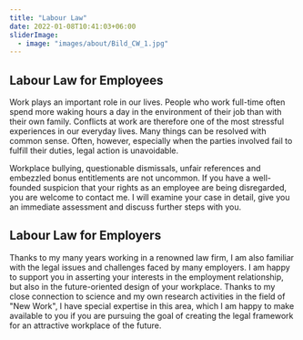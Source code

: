 ```yaml
---
title: "Labour Law"
date: 2022-01-08T10:41:03+06:00
sliderImage:
  - image: "images/about/Bild_CW_1.jpg"
---
```


## Labour Law for Employees

Work plays an important role in our lives. People who work full-time often spend more waking hours a day in the environment of their job than with their own family. Conflicts at work are therefore one of the most stressful experiences in our everyday lives. Many things can be resolved with common sense. Often, however, especially when the parties involved fail to fulfill their duties, legal action is unavoidable.

Workplace bullying, questionable dismissals, unfair references and embezzled bonus entitlements are not uncommon. If you have a well-founded suspicion that your rights as an employee are being disregarded, you are welcome to contact me. I will examine your case in detail, give you an immediate assessment and discuss further steps with you.

## Labour Law for Employers

Thanks to my many years working in a renowned law firm, I am also familiar with the legal issues and challenges faced by many employers. I am happy to support you in asserting your interests in the employment relationship, but also in the future-oriented design of your workplace. Thanks to my close connection to science and my own research activities in the field of "New Work", I have special expertise in this area, which I am happy to make available to you if you are pursuing the goal of creating the legal framework for an attractive workplace of the future.
